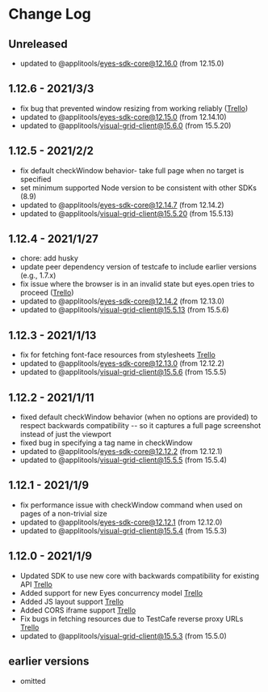# Change Log

## Unreleased
- updated to @applitools/eyes-sdk-core@12.16.0 (from 12.15.0)


## 1.12.6 - 2021/3/3

- fix bug that prevented window resizing from working reliably ([Trello](https://trello.com/c/xNCZNfPi))
- updated to @applitools/eyes-sdk-core@12.15.0 (from 12.14.10)
- updated to @applitools/visual-grid-client@15.6.0 (from 15.5.20)

## 1.12.5 - 2021/2/2

- fix default checkWindow behavior- take full page when no target is specified
- set minimum supported Node version to be consistent with other SDKs (8.9)
- updated to @applitools/eyes-sdk-core@12.14.7 (from 12.14.2)
- updated to @applitools/visual-grid-client@15.5.20 (from 15.5.13)

## 1.12.4 - 2021/1/27

- chore: add husky
- update peer dependency version of testcafe to include earlier versions (e.g., 1.7.x)
- fix issue where the browser is in an invalid state but eyes.open tries to proceed ([Trello](https://trello.com/c/xNCZNfPi))
- updated to @applitools/eyes-sdk-core@12.14.2 (from 12.13.0)
- updated to @applitools/visual-grid-client@15.5.13 (from 15.5.6)

## 1.12.3 - 2021/1/13

- fix for fetching font-face resources from stylesheets [Trello](https://trello.com/c/DwmxtRoR)
- updated to @applitools/eyes-sdk-core@12.13.0 (from 12.12.2)
- updated to @applitools/visual-grid-client@15.5.6 (from 15.5.5)

## 1.12.2 - 2021/1/11

- fixed default checkWindow behavior (when no options are provided) to respect backwards compatibility -- so it captures a full page screenshot instead of just the viewport
- fixed bug in specifying a tag name in checkWindow
- updated to @applitools/eyes-sdk-core@12.12.2 (from 12.12.1)
- updated to @applitools/visual-grid-client@15.5.5 (from 15.5.4)

## 1.12.1 - 2021/1/9

- fix performance issue with checkWindow command when used on pages of a non-trivial size
- updated to @applitools/eyes-sdk-core@12.12.1 (from 12.12.0)
- updated to @applitools/visual-grid-client@15.5.4 (from 15.5.3)

## 1.12.0 - 2021/1/9

- Updated SDK to use new core with backwards compatibility for existing API [Trello](https://trello.com/c/MZimmaSV)
- Added support for new Eyes concurrency model [Trello](https://trello.com/c/a7xq2hlL)
- Added JS layout support [Trello](https://trello.com/c/9dzS8FhB)
- Added CORS iframe support [Trello](https://trello.com/c/wPl3ef7y)
- Fix bugs in fetching resources due to TestCafe reverse proxy URLs [Trello](https://trello.com/c/nlMUhJTp)
- updated to @applitools/visual-grid-client@15.5.3 (from 15.5.0)

## earlier versions

- omitted
